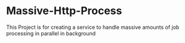 # Massive-Http-Process
This Project is for creating a service to handle massive amounts of  job processing in parallel in background

